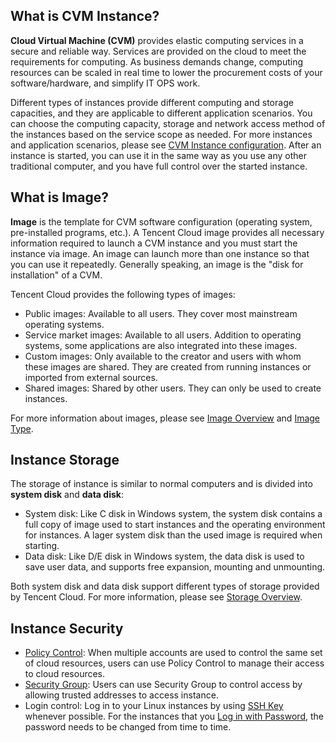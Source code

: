 ## What is CVM Instance?
**Cloud Virtual Machine (CVM)** provides elastic computing services in a secure and reliable way. Services are provided on the cloud to meet the requirements for computing. As business demands change, computing resources can be scaled in real time to lower the procurement costs of your software/hardware, and simplify IT OPS work.

Different types of instances provide different computing and storage capacities, and they are applicable to different application scenarios. You can choose the computing capacity, storage and network access method of the instances based on the service scope as needed. For more instances and application scenarios, please see [CVM Instance configuration](https://intl.cloud.tencent.com/document/product/213/2177). After an instance is started, you can use it in the same way as you use any other traditional computer, and you have full control over the started instance.

## What is Image?
**Image** is the template for CVM software configuration (operating system, pre-installed programs, etc.). A Tencent Cloud image provides all necessary information required to launch a CVM instance and you must start the instance via image. An image can launch more than one instance so that you can use it repeatedly. Generally speaking, an image is the "disk for installation" of a CVM.

Tencent Cloud provides the following types of images:

 - Public images: Available to all users. They cover most mainstream operating systems.
 - Service market images: Available to all users. Addition to operating systems, some applications are also integrated into these images.
 - Custom images: Only available to the creator and users with whom these images are shared. They are created from running instances or imported from external sources.
 - Shared images: Shared by other users. They can only be used to create instances.

For more information about images, please see [Image Overview](https://intl.cloud.tencent.com/document/product/213/4940) and [Image Type](https://intl.cloud.tencent.com/document/product/213/4941).

## Instance Storage
The storage of instance is similar to normal computers and is divided into **system disk** and **data disk**:
- System disk: Like C disk in Windows system, the system disk contains a full copy of image used to start instances and the operating environment for instances. A lager system disk than the used image is required when starting.
- Data disk: Like D/E disk in Windows system, the data disk is used to save user data, and supports free expansion, mounting and unmounting.

Both system disk and data disk support different types of storage provided by Tencent Cloud. For more information, please see [Storage Overview](https://intl.cloud.tencent.com/document/product/213/4952).

## Instance Security

- [Policy Control](https://intl.cloud.tencent.com/document/product/378/4513): When multiple accounts are used to control the same set of cloud resources, users can use Policy Control to manage their access to cloud resources.
-  [Security Group](https://intl.cloud.tencent.com/document/product/213/5221): Users can use Security Group to control access by allowing trusted addresses to access instance.
- Login control: Log in to your Linux instances by using [SSH Key](https://intl.cloud.tencent.com/document/product/213/6092) whenever possible. For the instances that you [Log in with Password](https://intl.cloud.tencent.com/document/product/213/6093), the password needs to be changed from time to time.


